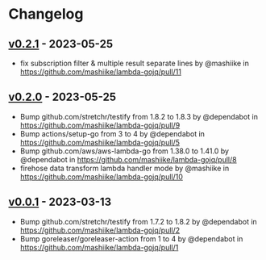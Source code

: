 # Changelog

## [v0.2.1](https://github.com/mashiike/lambda-gojq/compare/v0.2.0...v0.2.1) - 2023-05-25
- fix subscription filter & multiple result separate lines by @mashiike in https://github.com/mashiike/lambda-gojq/pull/11

## [v0.2.0](https://github.com/mashiike/lambda-gojq/compare/v0.1.0...v0.2.0) - 2023-05-25
- Bump github.com/stretchr/testify from 1.8.2 to 1.8.3 by @dependabot in https://github.com/mashiike/lambda-gojq/pull/9
- Bump actions/setup-go from 3 to 4 by @dependabot in https://github.com/mashiike/lambda-gojq/pull/5
- Bump github.com/aws/aws-lambda-go from 1.38.0 to 1.41.0 by @dependabot in https://github.com/mashiike/lambda-gojq/pull/8
- firehose data transform lambda handler mode by @mashiike in https://github.com/mashiike/lambda-gojq/pull/10

## [v0.0.1](https://github.com/mashiike/lambda-gojq/commits/v0.0.1) - 2023-03-13
- Bump github.com/stretchr/testify from 1.7.2 to 1.8.2 by @dependabot in https://github.com/mashiike/lambda-gojq/pull/2
- Bump goreleaser/goreleaser-action from 1 to 4 by @dependabot in https://github.com/mashiike/lambda-gojq/pull/1
